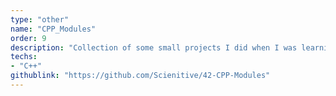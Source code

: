 ```yaml
---
type: "other"
name: "CPP_Modules"
order: 9
description: "Collection of some small projects I did when I was learning about Object-Oriented Programming with C++."
techs:
- "C++"
githublink: "https://github.com/Scienitive/42-CPP-Modules"
---
```

